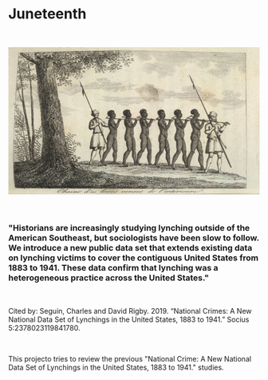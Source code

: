 # Juneteenth

<br>

<p align="center">
<img src ="image/sl.jpg">
</p>

<br>

### "Historians are increasingly studying lynching outside of the American Southeast, but sociologists have been slow to follow. We introduce a new public data set that extends existing data on lynching victims to cover the contiguous United States from 1883 to 1941. These data confirm that lynching was a heterogeneous practice across the United States."

<br>

Cited by: Seguin, Charles and David Rigby. 2019. “National Crimes: A New National Data Set of 
Lynchings in the United States, 1883 to 1941.” Socius 5:2378023119841780.

<br>

This projecto tries to review the previous "National Crime: A New National Data Set of Lynchings in the United States, 1883 to 1941." studies.

